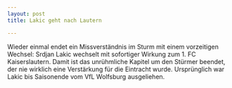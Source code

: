 ```yaml
---
layout: post
title: Lakic geht nach Lautern

---
```


Wieder einmal endet ein Missverständnis im Sturm mit einem vorzeitigen Wechsel: Srdjan Lakic wechselt mit sofortiger Wirkung zum 1. FC Kaiserslautern. Damit ist das unrühmliche Kapitel um den Stürmer beendet, der nie wirklich eine Verstärkung für die Eintracht wurde. Ursprünglich war Lakic bis Saisonende vom VfL Wolfsburg ausgeliehen.


